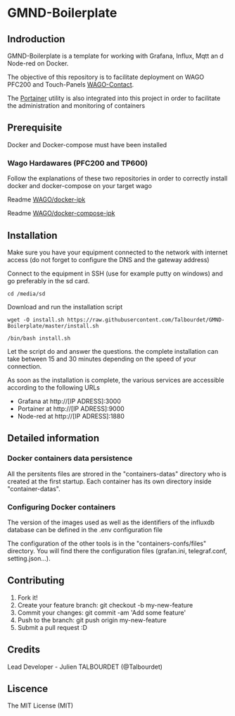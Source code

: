 # GMND-Boilerplate

## Indroduction

GMND-Boilerplate is a template for working with Grafana, Influx, Mqtt an d Node-red on Docker. 

The objective of this repository is to facilitate deployment on WAGO PFC200 and Touch-Panels [WAGO-Contact](https://www.wago.com).

The [Portainer](https://www.portainer.io/) utility is also integrated into this project in order to facilitate the administration and monitoring of containers
## Prerequisite

Docker and Docker-compose must have been installed

### Wago Hardawares (PFC200 and TP600)

Follow the explanations of these two repositories in order to correctly install docker and docker-compose on your target wago

Readme [WAGO/docker-ipk](https://github.com/WAGO/docker-ipk)

Readme [WAGO/docker-compose-ipk](https://github.com/WAGO/docker-compose-ipk)

## Installation

Make sure you have your equipment connected to the network with internet access (do not forget to configure the DNS and the gateway address)

Connect to the equipment in SSH (use for example putty on windows) and go preferably in the sd card.

```
cd /media/sd
```

Download and run the installation script

```
wget -O install.sh https://raw.githubusercontent.com/Talbourdet/GMND-Boilerplate/master/install.sh

/bin/bash install.sh
```
Let the script do and answer the questions. the complete installation can take between 15 and 30 minutes depending on the speed of your connection.

As soon as the installation is complete, the various services are accessible according to the following URLs

* Grafana at http://[IP ADRESS]:3000
* Portainer at http://[IP ADRESS]:9000
* Node-red at http://[IP ADRESS]:1880

## Detailed information

### Docker containers data persistence

All the persitents files are strored in the "containers-datas" directory who is created at the first startup. Each container has its own directory inside "container-datas".

### Configuring Docker containers

The version of the images used as well as the identifiers of the influxdb database can be defined in the .env configuration file

The configuration of the other tools is in the "containers-confs/files" directory. You will find there the configuration files (grafan.ini, telegraf.conf, setting.json...).

## Contributing

1. Fork it!
2. Create your feature branch: git checkout -b my-new-feature
3. Commit your changes: git commit -am 'Add some feature'
4. Push to the branch: git push origin my-new-feature
5. Submit a pull request :D
## Credits

Lead Developer - Julien TALBOURDET (@Talbourdet)

## Liscence

The MIT License (MIT)